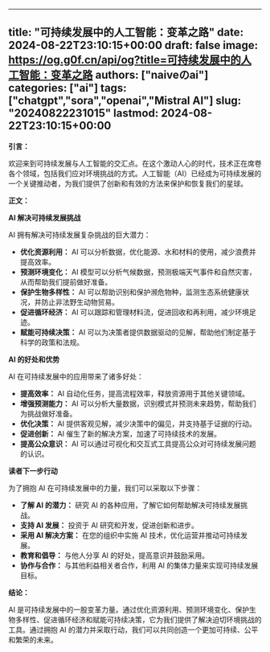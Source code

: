 
---
title: "可持续发展中的人工智能：变革之路"
date: 2024-08-22T23:10:15+00:00
draft: false
image: https://og.g0f.cn/api/og?title=可持续发展中的人工智能：变革之路
authors: ["naiveのai"]
categories: ["ai"]
tags: ["chatgpt","sora","openai","Mistral AI"]
slug: "20240822231015"
lastmod: 2024-08-22T23:10:15+00:00
---
**引言：**

欢迎来到可持续发展与人工智能的交汇点。在这个激动人心的时代，技术正在席卷各个领域，包括我们应对环境挑战的方式。人工智能（AI）已经成为可持续发展的一个关键推动者，为我们提供了创新和有效的方法来保护和恢复我们的星球。

**正文：**

**AI 解决可持续发展挑战**

AI 拥有解决可持续发展复杂挑战的巨大潜力：

* **优化资源利用：** AI 可以分析数据，优化能源、水和材料的使用，减少浪费并提高效率。
* **预测环境变化：** AI 模型可以分析气候数据，预测极端天气事件和自然灾害，从而帮助我们提前做好准备。
* **保护生物多样性：** AI 可以帮助识别和保护濒危物种，监测生态系统健康状况，并防止非法野生动物贸易。
* **促进循环经济：** AI 可以跟踪和管理材料流，促进回收和再利用，减少环境足迹。
* **赋能可持续决策：** AI 可以为决策者提供数据驱动的见解，帮助他们制定基于科学的政策和法规。

**AI 的好处和优势**

AI 在可持续发展中的应用带来了诸多好处：

* **提高效率：** AI 自动化任务，提高流程效率，释放资源用于其他关键领域。
* **增强预测能力：** AI 可以分析大量数据，识别模式并预测未来趋势，帮助我们为挑战做好准备。
* **优化决策：** AI 提供客观见解，减少决策中的偏见，并支持基于证据的行动。
* **促进创新：** AI 催生了新的解决方案，加速了可持续技术的发展。
* **提高公众意识：** AI 可以通过可视化和交互式工具提高公众对可持续发展问题的认识。

**读者下一步行动**

为了拥抱 AI 在可持续发展中的力量，我们可以采取以下步骤：

* **了解 AI 的潜力：** 研究 AI 的各种应用，了解它如何帮助解决可持续发展挑战。
* **支持 AI 发展：** 投资于 AI 研究和开发，促进创新和进步。
* **采用 AI 解决方案：** 在您的组织中实施 AI 技术，优化运营并推动可持续发展。
* **教育和倡导：** 与他人分享 AI 的好处，提高意识并鼓励采用。
* **协作与合作：** 与其他利益相关者合作，利用 AI 的集体力量来实现可持续发展目标。

**结论：**

AI 是可持续发展中的一股变革力量。通过优化资源利用、预测环境变化、保护生物多样性、促进循环经济和赋能可持续决策，它为我们提供了解决迫切环境挑战的工具。通过拥抱 AI 的潜力并采取行动，我们可以共同创造一个更加可持续、公平和繁荣的未来。